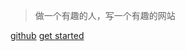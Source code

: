 > 做一个有趣的人，写一个有趣的网站

[github](https://github.com/Chalice-G/inspire)
[get started](https://chalice-g.github.io/inspire/#/README)
